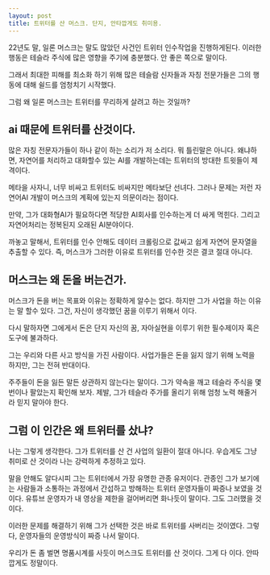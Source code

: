 ```yaml
---
layout: post
title: 트위터를 산 머스크. 단지, 안타깝게도 취미용.
---
```


22년도 말, 일론 머스크는 말도 많았던 사건인 트위터 인수작업을 진행하게된다. 이러한 행동은 테슬라 주식에 많은 영향을 주기에 충분했다. 안 좋은 쪽으로 말이다. 

그래서 최대한 피해를 최소화 하기 위해 많은 테슬람 신자들과 자칭 전문가들은 그의 행동에 대해 쉴드를 엄청치기 시작했다.

그럼 왜 일론 머스크는 트위터를 무리하게 살려고 하는 것일까?



<h2>ai 때문에 트위터를 산것이다.</h2>
많은 자칭 전문자가들이 하나 같이 하는 소리가 저 소리다. 뭐 틀린말은 아니다. 왜냐하면, 자연어를 처리하고 대화할수 있는 AI를 개발하는데는 트위터의 방대한 트윗들이 제격이다.

메타을 사자니, 너무 비싸고 트위터도 비싸지만 메타보단 선녀다. 그러나 문제는 저런 자연어AI 개발이 머스크의 계획에 있는지 의문이라는 점이다.

만약, 그가 대화형AI가 필요하다면 적당한 AI회사를 인수하는게 더 싸게 먹힌다. 그리고 자연어처리는 정복된지 오래된 AI분야이다.   

까놓고 말해서, 트위터를 인수 안해도 데이터 크롤링으로 값싸고 쉽게 자연어 문자열을 추출할 수 있다.
즉, 머스크가 그러한 이유로 트위터를 인수한 것은 결코 절대 아니다.


<h2>머스크는 왜 돈을 버는건가.</h2>
머스크가 돈을 버는 목표와 이유는 정확하게 알수는 없다. 하지만 그가 사업을 하는 이유는 말 할수 있다. 그건, 자신이 생각했던 꿈을 이루기 위해서 이다.

다시 말하자면 그에게서 돈은 단지 자신의 꿈, 자아실현을 이루기 위한 필수제이자 혹은 도구에 불과하다. 

그는 우리와 다른 사고 방식을 가진 사람이다. 사업가들은 돈을 잃지 않기 위해 노력을 하지만, 그는 전혀 반대이다.

주주들이 돈을 잃든 말든 상관하지 않는다는 말이다. 그가 약속을 깨고 테슬라 주식을 몇 번이나 팔았는지 확인해 보자. 제발, 그가 테슬라 주가를 올리기 위해 엄청 노력 해줄거라 믿지 말아야 한다.


<h2>그럼 이 인간은 왜 트위터를 샀냐?</h2>
나는 그렇게 생각한다. 그가 트위터를 산 건 사업의 일환이 절대 아니다. 우습게도 그냥 취미로 산 것이라 나는 강력하게 추정하고 있다.

말을 안해도 알다시피 그는 트위터에서 가장 유명한 관종 유저이다. 관종인 그가 보기에는 사람들과 소통하는 과정에서 간섭하고 방해하는 트위터 운영자들이 짜증나 보였을 것이다. 유튜브 운영자가 내 영상을 제한을 걸어버리면 화나듯이 말이다. 그도 그러했을 것이다.

이러한 문제를 해결하기 위해 그가 선택한 것은 바로 트위터를 사버리는 것이였다. 그렇다, 운영자들의 운영방식이 짜증 나서 말이다.

우리가 돈 좀 벌면 명품시계를 사듯이 머스크도 트위터를 산 것이다. 그게 다 이다. 안따깝게도 정말이다.